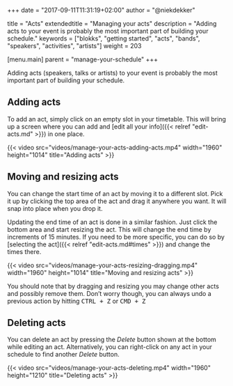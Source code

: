 +++
date            = "2017-09-11T11:31:19+02:00"
author          = "@niekdekker"

title           = "Acts"
extendedtitle   = "Managing your acts"
description     = "Adding acts to your event is probably the most important part of building your schedule."
keywords        = ["blokks", "getting started", "acts", "bands", "speakers", "activities", "artists"]
weight          = 203

[menu.main]
parent          = "manage-your-schedule"
+++

Adding acts (speakers, talks or artists) to your event is probably the most important part of building your schedule.

## Adding acts
To add an act, simply click on an empty slot in your timetable. This will bring up a screen where you can add and [edit all your info]({{< relref "edit-acts.md" >}}) in one place.

{{< video src="videos/manage-your-acts-adding-acts.mp4" width="1960" height="1014" title="Adding acts" >}}

## Moving and resizing acts
You can change the start time of an act by moving it to a different slot. Pick it up by clicking the top area of the act and drag it anywhere you want. It will snap into place when you drop it.

Updating the end time of an act is done in a similar fashion. Just click the bottom area and start resizing the act. This will change the end time by increments of 15 minutes. If you need to be more specific, you can do so by [selecting the act]({{< relref "edit-acts.md#times" >}}) and change the times there.

{{< video src="videos/manage-your-acts-resizing-dragging.mp4" width="1960" height="1014" title="Moving and resizing acts" >}}

<span class='note'>You should note that by dragging and resizing you may change other acts and possibly remove them. Don’t worry though, you can always undo a previous action by hitting <kbd>CTRL + Z</kbd> or <kbd>CMD + Z</kbd></span>

## Deleting acts
You can delete an act by pressing the *Delete* button shown at the bottom while editing an act. Alternatively, you can right-click on any act in your schedule to find another *Delete* button.

{{< video src="videos/manage-your-acts-deleting.mp4" width="1960" height="1210" title="Deleting acts" >}}